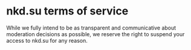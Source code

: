 # nkd.su terms of service

While we fully intend to be as transparent and communicative about moderation
decisions as possible, we reserve the right to suspend your access to nkd.su
for any reason.
